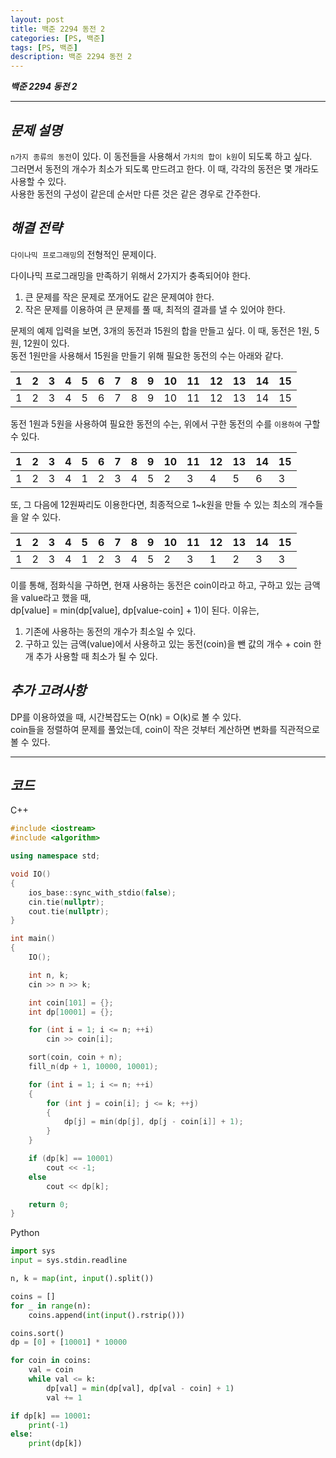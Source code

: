 ```yaml
---
layout: post
title: 백준 2294 동전 2
categories: [PS, 백준]
tags: [PS, 백준]
description: 백준 2294 동전 2
---
```


**_백준 2294 동전 2_**

<hr>

## **_문제 설명_**

`n가지 종류의 동전`이 있다. 이 동전들을 사용해서 `가치의 합이 k원`이 되도록 하고 싶다.  
그러면서 동전의 개수가 최소가 되도록 만드려고 한다. 이 때, 각각의 동전은 몇 개라도 사용할 수 있다.  
사용한 동전의 구성이 같은데 순서만 다른 것은 같은 경우로 간주한다.

## **_해결 전략_**

`다이나믹 프로그래밍`의 전형적인 문제이다.

다이나믹 프로그래밍을 만족하기 위해서 2가지가 충족되어야 한다.

1. 큰 문제를 작은 문제로 쪼개어도 같은 문제여야 한다.
2. 작은 문제를 이용하여 큰 문제를 풀 때, 최적의 결과를 낼 수 있어야 한다.

문제의 예제 입력을 보면, 3개의 동전과 15원의 합을 만들고 싶다. 이 때, 동전은 1원, 5원, 12원이 있다.  
동전 1원만을 사용해서 15원을 만들기 위해 필요한 동전의 수는 아래와 같다.

| 1   | 2   | 3   | 4   | 5   | 6   | 7   | 8   | 9   | 10  | 11  | 12  | 13  | 14  | 15  |
| --- | --- | --- | --- | --- | --- | --- | --- | --- | --- | --- | --- | --- | --- | --- |
| 1   | 2   | 3   | 4   | 5   | 6   | 7   | 8   | 9   | 10  | 11  | 12  | 13  | 14  | 15  |

동전 1원과 5원을 사용하여 필요한 동전의 수는, 위에서 구한 동전의 수를 `이용하여` 구할 수 있다.

| 1   | 2   | 3   | 4   | 5   | 6   | 7   | 8   | 9   | 10  | 11  | 12  | 13  | 14  | 15  |
| --- | --- | --- | --- | --- | --- | --- | --- | --- | --- | --- | --- | --- | --- | --- |
| 1   | 2   | 3   | 4   | 1   | 2   | 3   | 4   | 5   | 2   | 3   | 4   | 5   | 6   | 3   |

또, 그 다음에 12원짜리도 이용한다면, 최종적으로 1~k원을 만들 수 있는 최소의 개수들을 알 수 있다.

| 1   | 2   | 3   | 4   | 5   | 6   | 7   | 8   | 9   | 10  | 11  | 12  | 13  | 14  | 15  |
| --- | --- | --- | --- | --- | --- | --- | --- | --- | --- | --- | --- | --- | --- | --- |
| 1   | 2   | 3   | 4   | 1   | 2   | 3   | 4   | 5   | 2   | 3   | 1   | 2   | 3   | 3   |

이를 통해, 점화식을 구하면, 현재 사용하는 동전은 coin이라고 하고, 구하고 있는 금액을 value라고 했을 때,  
dp[value] = min(dp[value], dp[value-coin] + 1)이 된다. 이유는,

1. 기존에 사용하는 동전의 개수가 최소일 수 있다.
2. 구하고 있는 금액(value)에서 사용하고 있는 동전(coin)을 뺀 값의 개수 + coin 한 개 추가 사용할 때 최소가 될 수 있다.

## **_추가 고려사항_**

DP를 이용하였을 때, 시간복잡도는 O(nk) = O(k)로 볼 수 있다.  
coin들을 정렬하여 문제를 풀었는데, coin이 작은 것부터 계산하면 변화를 직관적으로 볼 수 있다.

<hr>

## **_코드_**

C++

```c++
#include <iostream>
#include <algorithm>

using namespace std;

void IO()
{
    ios_base::sync_with_stdio(false);
    cin.tie(nullptr);
    cout.tie(nullptr);
}

int main()
{
    IO();

    int n, k;
    cin >> n >> k;

    int coin[101] = {};
    int dp[10001] = {};

    for (int i = 1; i <= n; ++i)
        cin >> coin[i];

    sort(coin, coin + n);
    fill_n(dp + 1, 10000, 10001);

    for (int i = 1; i <= n; ++i)
    {
        for (int j = coin[i]; j <= k; ++j)
        {
            dp[j] = min(dp[j], dp[j - coin[i]] + 1);
        }
    }

    if (dp[k] == 10001)
        cout << -1;
    else
        cout << dp[k];

    return 0;
}
```

Python

```python
import sys
input = sys.stdin.readline

n, k = map(int, input().split())

coins = []
for _ in range(n):
    coins.append(int(input().rstrip()))

coins.sort()
dp = [0] + [10001] * 10000

for coin in coins:
    val = coin
    while val <= k:
        dp[val] = min(dp[val], dp[val - coin] + 1)
        val += 1

if dp[k] == 10001:
    print(-1)
else:
    print(dp[k])
```

